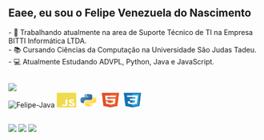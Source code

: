 ## Eaee, eu sou o Felipe Venezuela do Nascimento

<div>
<div align="left">
- 👔 Trabalhando atualmente na area de Suporte Técnico de TI na Empresa BITTI Informática LTDA.
</div>
<div align="left">
- 📚 Cursando Ciências da Computação na Universidade São Judas Tadeu.
</div>
<div align="left">
- 💻 Atualmente Estudando ADVPL, Python, Java e JavaScript.
</div>

  ##
  
  <div align="left">
  <img height="150em" src="https://github-readme-stats.vercel.app/api/top-langs/?username=FelipeVenezuela&layout=compact&langs_count=7&theme=github_dark"/>
</div>
  <div align="left" style="display: inline_block">
  <img alt="Felipe-Java" height="40" width="50" src="https://cdn.jsdelivr.net/gh/devicons/devicon/icons/java/java-original-wordmark.svg" /> 
  <img alt="Felipe-Js" height="30" width="40" src="https://raw.githubusercontent.com/devicons/devicon/master/icons/javascript/javascript-plain.svg" />
  <img alt="Felipe-Python" height="30" width="40" src="https://raw.githubusercontent.com/devicons/devicon/master/icons/python/python-original.svg" />
  <img alt="Felipe-HTML" height="30" width="40" src="https://raw.githubusercontent.com/devicons/devicon/master/icons/html5/html5-original.svg">
  <img alt="Felipe-CSS" height="30" width="40" src="https://raw.githubusercontent.com/devicons/devicon/master/icons/css3/css3-original.svg">
</div>
</a>

##
 
  <div align="left">
    <a href="https://www.instagram.com/felipeveneza/?hl=pt-br" target="_blank"><img src="https://img.shields.io/badge/Instagram-E4405F?style=for-the-badge&logo=instagram&logoColor=white" target="_blank"></a> 
    <a href="https://www.linkedin.com/in/felipe-venezuela-196657232/" target="_blank"><img src="https://img.shields.io/badge/-LinkedIn-%230077B5?style=for-the-badge&logo=linkedin&logoColor=white" target="_blank"></a>
  <a href = "mailto:venezuelafelipe@gmail.com"><img src="https://img.shields.io/badge/-Gmail-%23333?style=for-the-badge&logo=gmail&logoColor=white" target="_blank"></a>
</div>
